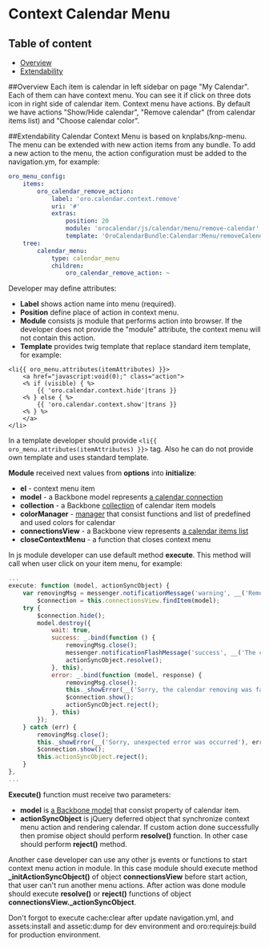 Context Calendar Menu
=====================

Table of content
-----------------
- [Overview](#overview)
- [Extendability](#extendability)

##Overview
Each item is calendar in left sidebar on page "My Calendar". Each of them can have context menu. You can see it if click
 on three dots icon in right side of calendar item. Context menu have actions. By default we have actions "Show/Hide
 calendar", "Remove calendar" (from calendar items list) and "Choose calendar color".

##Extendability
Calendar Context Menu is based on knplabs/knp-menu. The menu can be extended with new action items from any bundle.
 To add a new action to the menu, the action configuration must be added to the navigation.ym, for example:
``` yaml
oro_menu_config:
    items:
        oro_calendar_remove_action:
            label: 'oro.calendar.context.remove'
            uri: '#'
            extras:
                position: 20
                module: 'orocalendar/js/calendar/menu/remove-calendar'
                template: 'OroCalendarBundle:Calendar:Menu/removeCalendar.html.twig'
    tree:
        calendar_menu:
            type: calendar_menu
            children:
                oro_calendar_remove_action: ~
```

Developer may define attributes:
- **Label** shows action name into menu (required).
- **Position** define place of action in context menu.
- **Module** consists js module that performs action into browser. If the developer does not provide the "module"
 attribute, the context menu will not contain this action.
- **Template** provides twig template that replace standard item template, for example:
``` twig
<li{{ oro_menu.attributes(itemAttributes) }}>
    <a href="javascript:void(0);" class="action">
    <% if (visible) { %>
        {{ 'oro.calendar.context.hide'|trans }}
    <% } else { %>
        {{ 'oro.calendar.context.show'|trans }}
    <% } %>
    </a>
</li>
```
In a template developer should provide ```<li{{ oro_menu.attributes(itemAttributes) }}>``` tag. Also he can do
 not provide own template and uses standard template.

**Module** received next values from **options** into **initialize**:
- **el** - context menu item
- **model** - a Backbone model represents [a calendar connection](../public/js/calendar/connection/model.js)
- **collection** - a Backbone [collection](../public/js/calendar/connection/collection.js) of calendar item models
- **colorManager** - [manager](../public/js/calendar/color-manager.js) that consist functions and list of predefined and
 used colors for calendar
- **connectionsView** - a Backbone view represents [a calendar items list](../public/js/calendar/connection/view.js)
- **closeContextMenu** - a function that closes context menu

In js module developer can use default method **execute**. This method will call when user click on your item menu, for
 example:
``` js
...
execute: function (model, actionSyncObject) {
    var removingMsg = messenger.notificationMessage('warning', __('Removing the calendar, please wait ...')),
        $connection = this.connectionsView.findItem(model);
    try {
        $connection.hide();
        model.destroy({
            wait: true,
            success: _.bind(function () {
                removingMsg.close();
                messenger.notificationFlashMessage('success', __('The calendar was removed.'));
                actionSyncObject.resolve();
            }, this),
            error: _.bind(function (model, response) {
                removingMsg.close();
                this._showError(__('Sorry, the calendar removing was failed'), response.responseJSON || {});
                $connection.show();
                actionSyncObject.reject();
            }, this)
        });
    } catch (err) {
        removingMsg.close();
        this._showError(__('Sorry, unexpected error was occurred'), err);
        $connection.show();
        this.actionSyncObject.reject();
    }
},
...
```
**Execute()** function must receive two parameters:
- **model** is [a Backbone model](../public/js/calendar/connection/model.js) that consist property of calendar item.
- **actionSyncObject** is jQuery deferred object that synchronize context menu action and rendering calendar. If custom
 action done successfully then promise object should perform **resolve()** function. In other case should perform
 **reject()** method.

Another case developer can use any other js events or functions to start context menu action in module. In this case module
 should execute method **_initActionSyncObject()** of object **connectionsView** before start action, that user can't run
 another menu actions. After action was done module should execute **resolve()** or **reject()** functions of object
 **connectionsView._actionSyncObject**.

Don't forgot to execute cache:clear after update navigation.yml, and assets:install and assetic:dump for dev environment
 and oro:requirejs:build for production environment.
